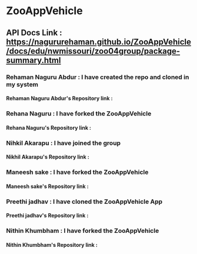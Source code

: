 # ZooAppVehicle
## API Docs Link : https://nagururehaman.github.io/ZooAppVehicle/docs/edu/nwmissouri/zoo04group/package-summary.html
### Rehaman Naguru Abdur : I have created the repo and cloned in my system
#### Rehaman Naguru Abdur's Repository link :
### Rehana Naguru : I have forked the ZooAppVehicle
#### Rehana Naguru's Repository link :
### Nihkil Akarapu : I have joined the group
#### Nikhil Akarapu's Repository link :
### Maneesh sake : I have forked the ZooAppVehicle
#### Maneesh sake's Repository link :
### Preethi jadhav : I have cloned the ZooAppVehicle App
#### Preethi jadhav's Repository link :
### Nithin Khumbham : I have forked the ZooAppVehicle
#### Nithin Khumbham's Repository link :
